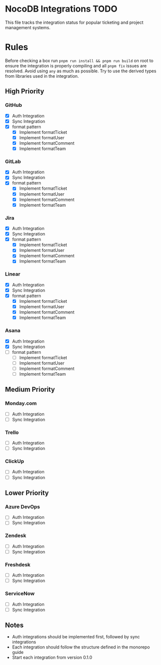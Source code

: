 # NocoDB Integrations TODO

This file tracks the integration status for popular ticketing and project management systems.

# Rules

Before checking a box run `pnpm run install && pnpm run build` on root to ensure the integration is properly compiling and all `pnpm fix` issues are resolved.
Avoid using `any` as much as possible. Try to use the derived types from libraries used in the integration.

## High Priority

### GitHub
- [x] Auth Integration
- [x] Sync Integration
- [x] format<Entity> pattern
  - [x] Implement formatTicket
  - [x] Implement formatUser
  - [x] Implement formatComment
  - [x] Implement formatTeam

### GitLab
- [x] Auth Integration
- [x] Sync Integration
- [x] format<Entity> pattern
  - [x] Implement formatTicket
  - [x] Implement formatUser
  - [x] Implement formatComment
  - [x] Implement formatTeam

### Jira
- [x] Auth Integration
- [x] Sync Integration
- [x] format<Entity> pattern
  - [x] Implement formatTicket
  - [x] Implement formatUser
  - [x] Implement formatComment
  - [x] Implement formatTeam

### Linear
- [x] Auth Integration
- [x] Sync Integration
- [x] format<Entity> pattern
  - [x] Implement formatTicket
  - [x] Implement formatUser
  - [x] Implement formatComment
  - [x] Implement formatTeam

### Asana
- [x] Auth Integration
- [x] Sync Integration
- [ ] format<Entity> pattern
  - [ ] Implement formatTicket
  - [ ] Implement formatUser
  - [ ] Implement formatComment
  - [ ] Implement formatTeam

## Medium Priority

### Monday.com
- [ ] Auth Integration
- [ ] Sync Integration

### Trello
- [ ] Auth Integration
- [ ] Sync Integration

### ClickUp
- [ ] Auth Integration
- [ ] Sync Integration

## Lower Priority

### Azure DevOps
- [ ] Auth Integration
- [ ] Sync Integration

### Zendesk
- [ ] Auth Integration
- [ ] Sync Integration

### Freshdesk
- [ ] Auth Integration
- [ ] Sync Integration

### ServiceNow
- [ ] Auth Integration
- [ ] Sync Integration

## Notes
- Auth integrations should be implemented first, followed by sync integrations
- Each integration should follow the structure defined in the monorepo guide
- Start each integration from version 0.1.0 